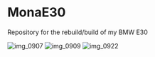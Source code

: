 # MonaE30
Repository for the rebuild/build of my BMW E30

![img_0907](https://user-images.githubusercontent.com/421630/40282805-8ecd1902-5c42-11e8-8f6c-d176d2c4469a.jpg)
![img_0909](https://user-images.githubusercontent.com/421630/40282806-8ed967e8-5c42-11e8-897a-935bbde090af.jpg)
![img_0922](https://user-images.githubusercontent.com/421630/40282807-8ee5cef2-5c42-11e8-8754-65ae526210a4.jpg)
